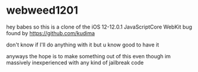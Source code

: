 # webweed1201

hey babes so this is a clone of the iOS 12-12.0.1 JavaScriptCore WebKit bug found by https://github.com/kudima

don't know if I'll do anything with it but u know good to have it

anyways the hope is to make something out of this even though im massively inexperienced with any kind of jailbreak code